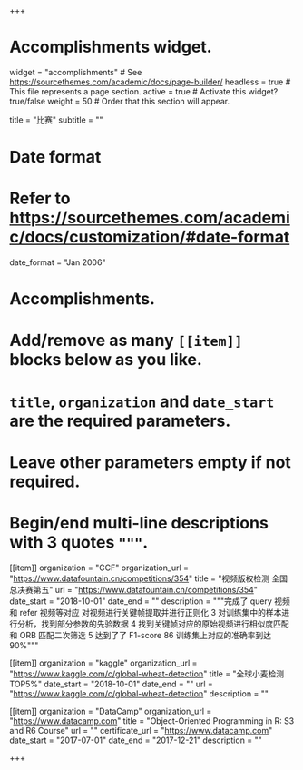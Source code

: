 +++
# Accomplishments widget.
widget = "accomplishments"  # See https://sourcethemes.com/academic/docs/page-builder/
headless = true  # This file represents a page section.
active = true  # Activate this widget? true/false
weight = 50  # Order that this section will appear.

title = "比赛"
subtitle = ""

# Date format
#   Refer to https://sourcethemes.com/academic/docs/customization/#date-format
date_format = "Jan 2006"

# Accomplishments.
#   Add/remove as many `[[item]]` blocks below as you like.
#   `title`, `organization` and `date_start` are the required parameters.
#   Leave other parameters empty if not required.
#   Begin/end multi-line descriptions with 3 quotes `"""`.

[[item]]
  organization = "CCF"
  organization_url = "https://www.datafountain.cn/competitions/354"
  title = "视频版权检测   全国总决赛第五"
  url = "https://www.datafountain.cn/competitions/354"
  date_start = "2018-10-01"
  date_end = ""
  description = """完成了 query 视频和 refer 视频等对应 对视频进行关键帧提取并进行正则化
3 对训练集中的样本进行分析，找到部分参数的先验数据
4 找到关键帧对应的原始视频进行相似度匹配和 ORB 匹配二次筛选
5 达到了了 F1-score 86 训练集上对应的准确率到达 90%"""

[[item]]
  organization = "kaggle"
  organization_url = "https://www.kaggle.com/c/global-wheat-detection"
  title = "全球小麦检测  TOP5%"
  date_start = "2018-10-01"
  date_end = ""
  url = "https://www.kaggle.com/c/global-wheat-detection"
  description = ""
  
[[item]]
  organization = "DataCamp"
  organization_url = "https://www.datacamp.com"
  title = "Object-Oriented Programming in R: S3 and R6 Course"
  url = ""
  certificate_url = "https://www.datacamp.com"
  date_start = "2017-07-01"
  date_end = "2017-12-21"
  description = ""

+++
